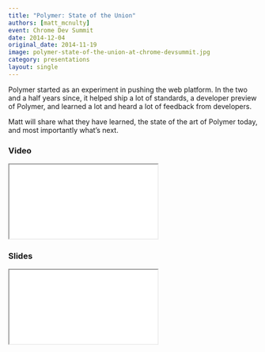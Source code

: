 ```yaml
---
title: "Polymer: State of the Union"
authors: [matt_mcnulty]
event: Chrome Dev Summit
date: 2014-12-04
original_date: 2014-11-19
image: polymer-state-of-the-union-at-chrome-devsummit.jpg
category: presentations
layout: single
---
```


Polymer started as an experiment in pushing the web platform. In the two and a
half years since, it helped ship a lot of standards, a developer preview of
Polymer, and learned a lot and heard a lot of feedback from developers.

<!-- Excerpt -->

Matt will share what they have learned, the state of the art of Polymer today,
and most importantly what’s next.

### Video

<div class="iframe-wrap">
    <iframe src="//www.youtube.com/embed/0LT6W5QVCJI" itemprop="video"></iframe>
</div>

### Slides

<div class="iframe-wrap">
    <iframe src="//www.slideshare.net/slideshow/embed_code/42197217"></iframe>
</div>
